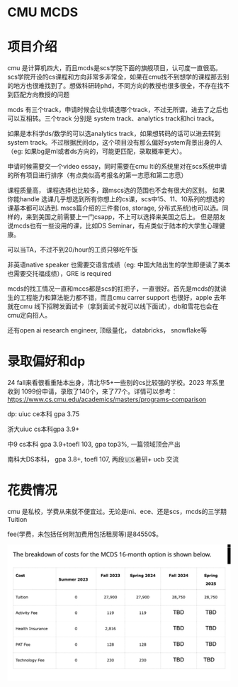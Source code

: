 
# CMU MCDS

# 项目介绍
cmu 是计算机四大，而且mcds是scs学院下面的旗舰项目，认可度一直很高。scs学院开设的cs课程和方向非常多非常全，如果在cmu找不到想学的课程那去别的地方也很难找到了。想做科研转phd，不同方向的教授也很多很全，不存在找不到匹配方向教授的问题

mcds 有三个track，申请时候会让你填选哪个track，不过无所谓，进去了之后也可以互相转。三个track 分别是 system track、analytics track和hci track。

如果是本科学ds/数学的可以选analytics track，如果想转码的话可以进去转到system track。不过根据民间dp，这个项目没有那么偏好system背景出身的人（eg: 如果bg是ml或者ds方向的，可能更匹配，录取概率更大）。

申请时候需要交一个video essay，同时需要在cmu lti的系统里对在scs系统申请的所有项目进行排序（有点类似高考报名的第一志愿和第二志愿）

课程质量高， 课程选择也比较多，跟mscs选的范围也不会有很大的区别。 如果你能handle 选课几乎想选到所有你想上的cs课，scs中15、11、10系列的想选的课基本都可以选到. mscs篇介绍的三件套(os, storage, 分布式系统)也可以选。同样的，来到美国之前需要上一门csapp，不上可以选择来美国之后上。 但是朋友说mcds也有一些没用的课，比如DS Seminar，有点类似于陆本的大学生心理健康。

可以当TA，不过不到20/hour的工资只够吃午饭

非英语native speaker 也需要交语言成绩（eg: 中国大陆出生的学生即便读了美本也需要交托福成绩），GRE is required

mcds的找工情况一直和mccs都是scs的扛把子，一直很好。首先是mcds的就读生的工程能力和算法能力都不错，而且cmu carrer support 也很好，apple 去年就在cmu 线下招聘发面试卡（拿到面试卡就可以线下面试），db和雪花也会在cmu定向招人。

还有open ai research engineer, 顶级量化， databricks， 
snowflake等

# 录取偏好和dp
24 fall来看很看重陆本出身，清北华5+一些别的cs比较强的学校。2023 年系里收到 1099份申请，录取了140个，来了77个。详情可以参考：https://www.cs.cmu.edu/academics/masters/programs-comparison

dp: 
uiuc ce本科 gpa 3.75

浙大uiuc cs本科gpa 3.9+

中9 cs本科 gpa 3.9+toefl 103, gpa top3%, 一篇领域顶会产出

南科大DS本科， gpa 3.8+, toefl 107, 两段🇺🇸暑研+ ucb 交流 

# 花费情况
cmu 是私校，学费从来就不便宜过。无论是ini、ece、还是scs，mcds的三学期Tuition

 fee(学费，未包括任何附加费用包括租房等)是84550$。

![](/img/mcdsfee.png) 

